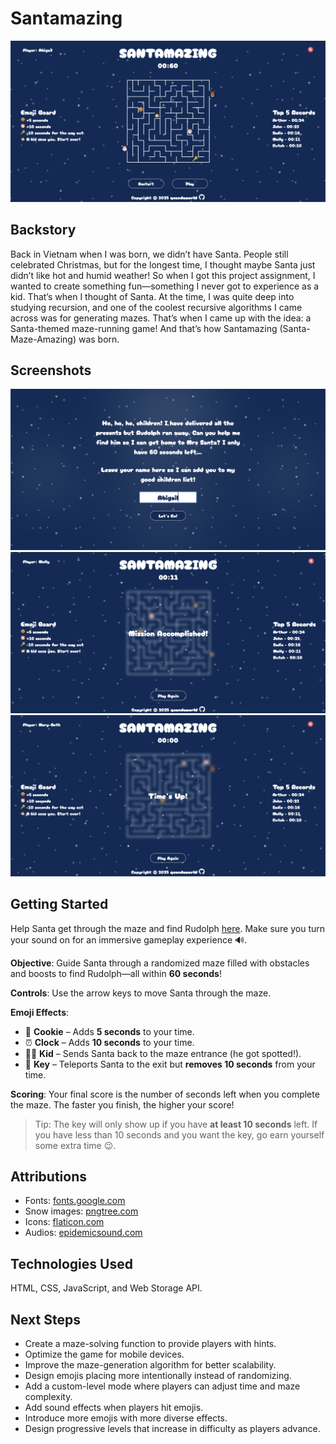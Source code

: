 # Santamazing

![Game Screen](assets/images/gamescreen.png)

## Backstory

Back in Vietnam when I was born, we didn’t have Santa. People still celebrated Christmas, but for the longest time, I thought maybe Santa just didn’t like hot and humid weather! So when I got this project assignment, I wanted to create something fun—something I never got to experience as a kid. That’s when I thought of Santa. At the time, I was quite deep into studying recursion, and one of the coolest recursive algorithms I came across was for generating mazes. That’s when I came up with the idea: a Santa-themed maze-running game! And that’s how Santamazing (Santa-Maze-Amazing) was born.

## Screenshots

![Start Screen](assets/images/startscreen.png)
![Victory Screen](assets/images/victory.png)
![Game Over Screen](assets/images/gameover.png)

## Getting Started

Help Santa get through the maze and find Rudolph [here](https://quandaworld.github.io/santamazing/). Make sure you turn your sound on for an immersive gameplay experience 🔊.

 __Objective__: Guide Santa through a randomized maze filled with obstacles and boosts to find Rudolph—all within __60 seconds__!

 __Controls__: Use the arrow keys to move Santa through the maze.

 __Emoji Effects__:
* 🍪 __Cookie__ – Adds __5 seconds__ to your time.
* ⏰ __Clock__ – Adds __10 seconds__ to your time.
* 👧🏻 __Kid__ – Sends Santa back to the maze entrance (he got spotted!).
* 🔑 __Key__ – Teleports Santa to the exit but __removes 10 seconds__ from your time.

__Scoring__: Your final score is the number of seconds left when you complete the maze. The faster you finish, the higher your score!

> Tip: The key will only show up if you have __at least 10 seconds__ left. If you have less than 10 seconds and you want the key, go earn yourself some extra time 😉.

## Attributions
* Fonts: [fonts.google.com](https://fonts.google.com/)
* Snow images: [pngtree.com](https://pngtree.com/)
* Icons: [flaticon.com](https://www.flaticon.com/)
* Audios: [epidemicsound.com](https://www.epidemicsound.com/)

## Technologies Used

HTML, CSS, JavaScript, and Web Storage API.

## Next Steps

* Create a maze-solving function to provide players with hints.
* Optimize the game for mobile devices.
* Improve the maze-generation algorithm for better scalability.
* Design emojis placing more intentionally instead of randomizing.
* Add a custom-level mode where players can adjust time and maze complexity.
* Add sound effects when players hit emojis.
* Introduce more emojis with more diverse effects.
* Design progressive levels that increase in difficulty as players advance.